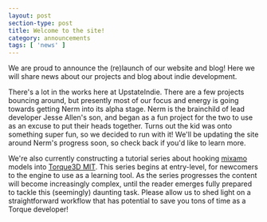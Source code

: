 ```yaml
---
layout: post
section-type: post
title: Welcome to the site!
category: announcements
tags: [ 'news' ]
---
```


We are proud to announce the (re)launch of our website and blog! Here we will share news about our projects and blog about indie development.

There's a lot in the works here at UpstateIndie. There are a few projects bouncing around, but presently most of our focus and energy is going towards getting Nerm into its alpha stage. Nerm is the brainchild of lead developer Jesse Allen's son, and began as a fun project for the two to use as an excuse to put their heads together. Turns out the kid was onto something super fun, so we decided to run with it! We'll be updating the site around Nerm's progress soon, so check back if you'd like to learn more.

We're also currently constructing a tutorial series about hooking [mixamo](https://www.mixamo.com/#/) models into [Torque3D MIT](http://torque3d.org/). This series begins at entry-level, for newcomers to the engine to use as a learning tool. As the series progresses the content will become increasingly complex, until the reader emerges fully prepared to tackle this (seemingly) daunting task. Please allow us to shed light on a straightforward workflow that has potential to save you tons of time as a Torque developer!
